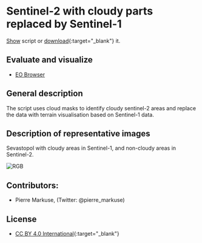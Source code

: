 # Sentinel-2 with cloudy parts replaced by Sentinel-1

<a href="#" id='togglescript'>Show</a> script or [download](script.js){:target="_blank"} it.
<div id='script_view' style="display:none">
{% highlight javascript %}
{% include_relative script.js %}
{% endhighlight %}
</div>

## Evaluate and visualize
 - [EO Browser](https://sentinelshare.page.link/KkvZ)

## General description
The script uses cloud masks to identify cloudy sentinel-2 areas and replace the data with terrain visualisation based on Sentinel-1 data. 

## Description of representative images  

Sevastopol with cloudy areas in Sentinel-1, and non-cloudy areas in Sentinel-2. 

![RGB](fig/fig1.png)

## Contributors:
 - Pierre Markuse, (Twitter: @pierre_markuse)

## License

 - [CC BY 4.0 International](https://creativecommons.org/licenses/by/4.0/){:target="_blank"}
